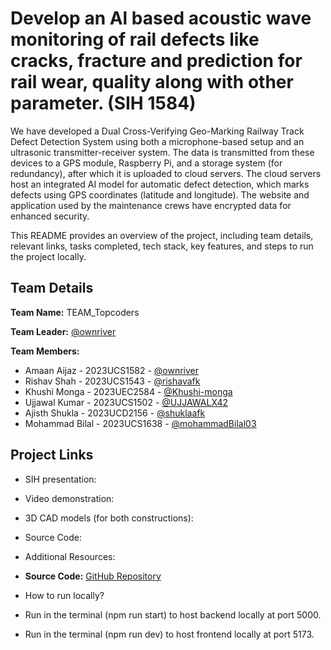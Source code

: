 # Develop an Al based acoustic wave monitoring of rail defects like cracks, fracture and prediction for rail wear, quality along with other parameter. (SIH 1584)

We have developed a Dual Cross-Verifying Geo-Marking Railway Track Defect Detection System using both a microphone-based setup and an ultrasonic transmitter-receiver system. The data is transmitted from these devices to a GPS module, Raspberry Pi, and a storage system (for redundancy), after which it is uploaded to cloud servers. The cloud servers host an integrated AI model for automatic defect detection, which marks defects using GPS coordinates (latitude and longitude). The website and application used by the maintenance crews have encrypted data for enhanced security.

This README provides an overview of the project, including team details, relevant links, tasks completed, tech stack, key features, and steps to run the project locally.

## Team Details

**Team Name:** TEAM_Topcoders

**Team Leader:** [@ownriver](https://github.com/ownriver)

**Team Members:**

- Amaan Aijaz - 2023UCS1582 - [@ownriver](https://github.com/ownriver)
- Rishav Shah - 2023UCS1543 - [@rishavafk](https://github.com/rishavafk)
- Khushi Monga - 2023UEC2584 - [@Khushi-monga](https://github.com/Khushi-monga)
- Ujjawal Kumar - 2023UCS1502 - [@UJJAWALX42](https://github.com/UJJAWALX42)
- Ajisth Shukla - 2023UCD2156 - [@shuklaafk](https://github.com/shuklaafk)
- Mohammad Bilal - 2023UCS1638 - [@mohammadBilal03](https://github.com/mohammadBilal03)

## Project Links

- SIH presentation:
- Video demonstration:
- 3D CAD models (for both constructions):
- Source Code:
- Additional Resources:




- **Source Code:** [GitHub Repository](https://github.com/mohammadBilal03/SIH_INTERNAL_ROUND_2_TopCoder)

- How to run locally?

- Run in the terminal (npm run start) to host backend locally at port 5000.

- Run in the terminal (npm run dev) to host frontend locally at port 5173.
